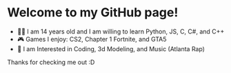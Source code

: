 # Welcome to my GitHub page!

- 🧑‍💻 I am 14 years old and I am willing to learn Python, JS, C, C#, and C++
- 🎮 Games I enjoy: CS2, Chapter 1 Fortnite, and GTA5
- 💯 I am Interested in Coding, 3d Modeling, and Music (Atlanta Rap)

Thanks for checking me out :D